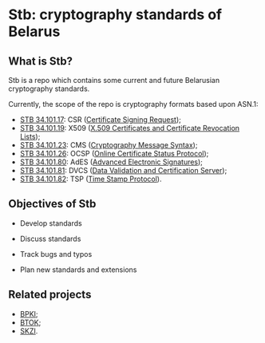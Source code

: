 Stb: cryptography standards of Belarus
======================================

What is Stb?
------------

Stb is a repo which contains some current and future Belarusian 
cryptography standards. 

Currently, the scope of the repo is cryptography formats based upon ASN.1:

- [STB 34.101.17](34.101.17): CSR 
  ([Certificate Signing Request](https://en.wikipedia.org/wiki/Certificate_signing_request));
- [STB 34.101.19](34.101.19): X509
  ([X.509 Certificates and Certificate Revocation Lists](https://en.wikipedia.org/wiki/X.509));
- [STB 34.101.23](34.101.23): CMS 
  ([Cryptography Message Syntax](https://en.wikipedia.org/wiki/Cryptographic_Message_Syntax));
- [STB 34.101.26](34.101.26): OCSP 
  ([Online Certificate Status Protocol](https://en.wikipedia.org/wiki/Online_Certificate_Status_Protocol));
- [STB 34.101.80](34.101.80): AdES 
  ([Advanced Electronic Signatures](https://en.wikipedia.org/wiki/Advanced_electronic_signature));
- [STB 34.101.81](34.101.81): DVCS 
  ([Data Validation and Certification Server](https://tools.ietf.org/html/rfc3029));
- [STB 34.101.82](34.101.82): TSP 
  ([Time Stamp Protocol](https://en.wikipedia.org/wiki/Time_stamp_protocol)).


Objectives of Stb
-----------------

* Develop standards

* Discuss standards

* Track bugs and typos

* Plan new standards and extensions 

Related projects
----------------

- [BPKI](http://github.com/bcrypto/bpki);
- [BTOK](http://github.com/bcrypto/btok);
- [SKZI](http://github.com/bcrypto/skzi).


